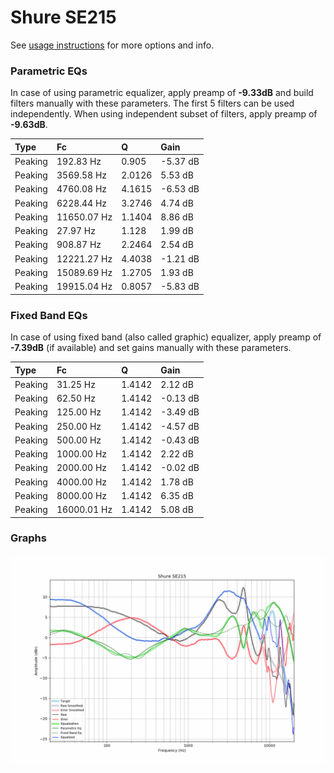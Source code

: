 # Shure SE215
See [usage instructions](https://github.com/jaakkopasanen/AutoEq#usage) for more options and info.

### Parametric EQs
In case of using parametric equalizer, apply preamp of **-9.33dB** and build filters manually
with these parameters. The first 5 filters can be used independently.
When using independent subset of filters, apply preamp of **-9.63dB**.

| Type    | Fc          |      Q | Gain     |
|:--------|:------------|:-------|:---------|
| Peaking | 192.83 Hz   | 0.905  | -5.37 dB |
| Peaking | 3569.58 Hz  | 2.0126 | 5.53 dB  |
| Peaking | 4760.08 Hz  | 4.1615 | -6.53 dB |
| Peaking | 6228.44 Hz  | 3.2746 | 4.74 dB  |
| Peaking | 11650.07 Hz | 1.1404 | 8.86 dB  |
| Peaking | 27.97 Hz    | 1.128  | 1.99 dB  |
| Peaking | 908.87 Hz   | 2.2464 | 2.54 dB  |
| Peaking | 12221.27 Hz | 4.4038 | -1.21 dB |
| Peaking | 15089.69 Hz | 1.2705 | 1.93 dB  |
| Peaking | 19915.04 Hz | 0.8057 | -5.83 dB |

### Fixed Band EQs
In case of using fixed band (also called graphic) equalizer, apply preamp of **-7.39dB**
(if available) and set gains manually with these parameters.

| Type    | Fc          |      Q | Gain     |
|:--------|:------------|:-------|:---------|
| Peaking | 31.25 Hz    | 1.4142 | 2.12 dB  |
| Peaking | 62.50 Hz    | 1.4142 | -0.13 dB |
| Peaking | 125.00 Hz   | 1.4142 | -3.49 dB |
| Peaking | 250.00 Hz   | 1.4142 | -4.57 dB |
| Peaking | 500.00 Hz   | 1.4142 | -0.43 dB |
| Peaking | 1000.00 Hz  | 1.4142 | 2.22 dB  |
| Peaking | 2000.00 Hz  | 1.4142 | -0.02 dB |
| Peaking | 4000.00 Hz  | 1.4142 | 1.78 dB  |
| Peaking | 8000.00 Hz  | 1.4142 | 6.35 dB  |
| Peaking | 16000.01 Hz | 1.4142 | 5.08 dB  |

### Graphs
![](./Shure%20SE215.png)